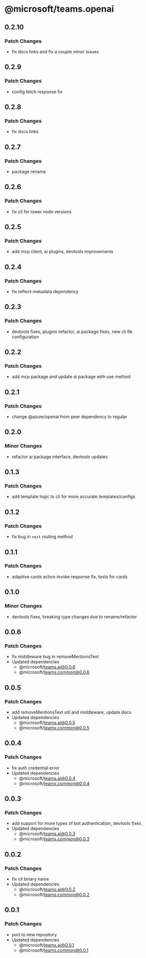 # @microsoft/teams.openai

## 0.2.10

### Patch Changes

- fix docs links and fix a couple minor issues

## 0.2.9

### Patch Changes

- config fetch response fix

## 0.2.8

### Patch Changes

- fix docs links

## 0.2.7

### Patch Changes

- package rename

## 0.2.6

### Patch Changes

- fix cli for lower node versions

## 0.2.5

### Patch Changes

- add mcp client, ai plugins, devtools improvements

## 0.2.4

### Patch Changes

- fix reflect-metadata dependency

## 0.2.3

### Patch Changes

- devtools fixes, plugins refactor, ai package fixes, new cli ttk configuration

## 0.2.2

### Patch Changes

- add mcp package and update ai package with use method

## 0.2.1

### Patch Changes

- change @azure/openai from peer dependency to regular

## 0.2.0

### Minor Changes

- refactor ai package interface, devtools updates

## 0.1.3

### Patch Changes

- add template logic to cli for more accurate templates/configs

## 0.1.2

### Patch Changes

- fix bug in `next` routing method

## 0.1.1

### Patch Changes

- adaptive cards action invoke response fix, tests for cards

## 0.1.0

### Minor Changes

- devtools fixes, breaking type changes due to rename/refactor

## 0.0.6

### Patch Changes

- fix middleware bug in removeMentionsText
- Updated dependencies
    - @microsoft/teams.ai@0.0.6
    - @microsoft/teams.common@0.0.6

## 0.0.5

### Patch Changes

- add removeMentionsText util and middleware, update docs
- Updated dependencies
    - @microsoft/teams.ai@0.0.5
    - @microsoft/teams.common@0.0.5

## 0.0.4

### Patch Changes

- fix auth credential error
- Updated dependencies
    - @microsoft/teams.ai@0.0.4
    - @microsoft/teams.common@0.0.4

## 0.0.3

### Patch Changes

- add support for more types of bot authentication, devtools fixes
- Updated dependencies
    - @microsoft/teams.ai@0.0.3
    - @microsoft/teams.common@0.0.3

## 0.0.2

### Patch Changes

- fix cli binary name
- Updated dependencies
    - @microsoft/teams.ai@0.0.2
    - @microsoft/teams.common@0.0.2

## 0.0.1

### Patch Changes

- port to new repository
- Updated dependencies
    - @microsoft/teams.ai@0.0.1
    - @microsoft/teams.common@0.0.1
